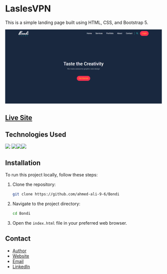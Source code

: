 # LaslesVPN

This is a simple landing page built using HTML, CSS, and Bootstrap 5.

<img src="./imgs/Bondi.png" alt="Bondi image">

## [Live Site](https://ahmed-ali-9-6.github.io/Bondi/)

## Technologies Used

<img src="https://img.icons8.com/color/48/000000/html.png"/> <img src="https://img.icons8.com/color/48/000000/css.png"/><img src="https://img.icons8.com/color/48/000000/bootstrap.png"/><img src="https://img.icons8.com/color/48/000000/psd.png">

## Installation

To run this project locally, follow these steps:

1. Clone the repository:

   ```bash
   git clone https://github.com/ahmed-ali-9-6/Bondi
   ```

2. Navigate to the project directory:

   ```bash
   cd Bondi
   ```

3. Open the `index.html` file in your preferred web browser.

## Contact

- [Author](https://github.com/ahmed-ali-9-6)
- [Website](https://ahmed-ali-9-6.github.io/My-Portfolio/)
- [Email](mailto:ahmed.ali.hassan108@gmail.com)
- [LinkedIn](https://www.linkedin.com/in/ahmed-ali-993011215/)
